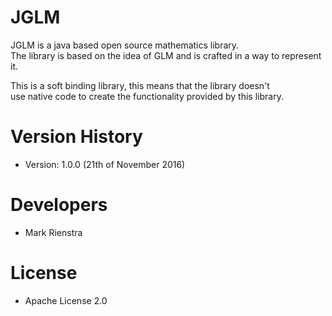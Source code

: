 # JGLM

JGLM is a java based open source mathematics library.  
The library is based on the idea of GLM and is crafted in a way to represent it.  

This is a soft binding library, this means that the library doesn't  
use native code to create the functionality provided by this library.

# Version History
* Version: 1.0.0 (21th of November 2016)

# Developers
* Mark Rienstra

# License
* Apache License 2.0
